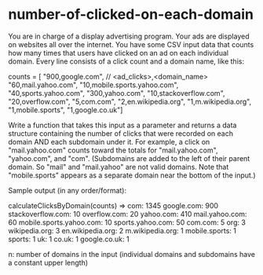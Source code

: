 # number-of-clicked-on-each-domain

You are in charge of a display advertising program. Your ads are displayed on websites all over the internet. You have some CSV input data that counts how 
many times that users have clicked on an ad on each individual domain. 
Every line consists of a click count and a domain name, like this:

counts = [ "900,google.com", // <ad_clicks>,<domain_name>
     "60,mail.yahoo.com",
     "10,mobile.sports.yahoo.com",
     "40,sports.yahoo.com",
     "300,yahoo.com",
     "10,stackoverflow.com",
     "20,overflow.com",
     "5,com.com",
     "2,en.wikipedia.org",
     "1,m.wikipedia.org",
     "1,mobile.sports",
     "1,google.co.uk"]

Write a function that takes this input as a parameter and returns a data structure containing the number of clicks that were recorded on each domain 
AND each subdomain under it. 
For example, a click on "mail.yahoo.com" counts toward the totals for "mail.yahoo.com", "yahoo.com", and "com". 
(Subdomains are added to the left of their parent domain. So "mail" and "mail.yahoo" are not valid domains. 
Note that "mobile.sports" appears as a separate domain near the bottom of the input.)

Sample output (in any order/format):

calculateClicksByDomain(counts) =>
com:                     1345
google.com:              900
stackoverflow.com:       10
overflow.com:            20
yahoo.com:               410
mail.yahoo.com:          60
mobile.sports.yahoo.com: 10
sports.yahoo.com:        50
com.com:                 5
org:                     3
wikipedia.org:           3
en.wikipedia.org:        2
m.wikipedia.org:         1
mobile.sports:           1
sports:                  1
uk:                      1
co.uk:                   1
google.co.uk:            1

n: number of domains in the input
(individual domains and subdomains have a constant upper length)
